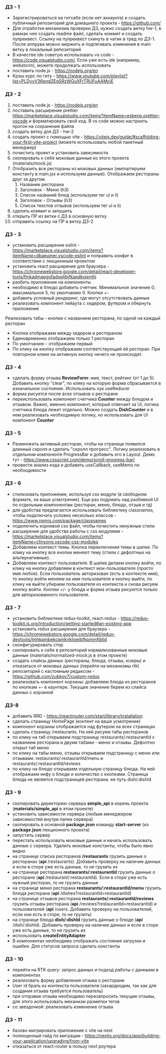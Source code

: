 ### ДЗ - 1

- Зарегистрироваться на гитхабе (если нет аккаунта) и создать публичный репозиторий для домашнего проекта - https://github.com/
- Для отработки механизма проверки ДЗ, нужно создать ветку hw-1, в рамках нее создать readme файл, сделать коммит и создать пулреквест. Ссылку на пулреквест скинуть в чатик в тред по ДЗ-1. После аппрува можно мержить и подтягивать изменения в main ветку в локальный репозиторий
- В качестве ide советую использовать vs code - https://code.visualstudio.com/. Если уже есть ide (например, webstorm), можете продолжать использовать
- поставить node.js - https://nodejs.org/en
- Крэш курс по гиту - https://www.youtube.com/playlist?list=PLDyvV36pndZEgSRzWGuXFrTRUFuAAMciE

### ДЗ - 2

1. поставить node.js - https://nodejs.org/en
2. поставить расширение prettier https://marketplace.visualstudio.com/items?itemName=esbenp.prettier-vscode и форматировать свой код. В vs code можно настроить прогон на сохранения файла
3. создать ветку для ДЗ - hw-2
4. создать проект с помощью vite - https://vitejs.dev/guide/#scaffolding-your-first-vite-project (можете использовать любой пакетный менеджер)
5. почистить проект и установить зависимости
6. скопировать к себе моковые данные из этого проекта (materials/mock.js)
7. Отобразить все рестораны из моковых данных (импортируем константу в main.jsx и используем данные). Отображаем рестораны друг за другом.
   1. Название ресторана
   2. Заголовок - Меню (h3)
   3. Список названий блюд (используем тег ul и li)
   4. Заголовок - Отзывы (h3)
   5. Список текстов отзывов (используем тег ul и li)
8. сделать коммит и запушить
9. открыть ПР из ветки с ДЗ в основную ветку
10. отправить ссылку на ПР в ветку ДЗ-2

### ДЗ - 3

- установить расширение eslint - https://marketplace.visualstudio.com/items?itemName=dbaeumer.vscode-eslint и поправить конфиг в соответствии с лекционным проектом
- установить react расширение для браузера - https://chromewebstore.google.com/detail/react-developer-tools/fmkadmapgofadopljbjfkapdkoienihi
- разбить приложение на компоненты
- необходимо в блюдо добавить счетчик. Минимальное значение 0, максимальное 5, по умолчанию 0. Кнопки +-
- добавить условный рендеринг, где могут отсутствовать данные
- реализовать компонент лейаута с хедером, футером и обернуть приложение

Реализовать табы - кнопки с названием ресторана, по одной на каждый ресторан

- Кнопки отображаем между хедером и рестораном
- Единовременно отображаем только 1 ресторан
- По умолчанию - отображаем первый
- По клику на кнопку отображаем соответствующий ей ресторан. При повторном клике на активную кнопку ничего не происходит.

### ДЗ - 4

- сделать форму отзыва **ReviewForm**: имя, текст, рейтинг (от 1 до 5). Добавить кнопку “clear”, по клику на которую форма сбрасывается в изначальное состояние. Использовать хук useReducer
- форма рисуется после всех отзывов о ресторане
- переиспользовать компонент счетчика **Counter** между блюдом и отзывом. Важно, именно компонент, который отвечает за UI, логика счетчика блюда лежит отдельно. Можно создать **DishCounter** и в нем реализовать необходимую логику, но использовать для UI компонент **Counter**

### ДЗ - 5

- Размножить активный ресторан, чтобы на странице появился длинный скролл и сделать "скролл прогресс". Логику реализовать в отдельном компоненте ProgressBar и добавить его в Layout. Демо тут - https://www.cssscript.com/demo/scroll-progress-bar/
- провести анализ кода и добавить useCallback, useMemo по необходимости

### ДЗ - 6

- стилизовать приложение, используя css модули (в свободном формате, на ваше усмотрение). Еще раз подумать над разбивкой UI по отдельным компонентам (ресторан, меню, блюдо, отзыв и тд)
- для удобства предлагается использовать библиотеку classnames, чтобы подключать условно несколько классов - https://www.npmjs.com/package/classnames
- подключить корневой css файл, чтобы почистить ненужные стили
- расширение для удобства работы с css модулями - https://marketplace.visualstudio.com/items?itemName=clinyong.vscode-css-modules
- Добавляем контекст темы. Кнопка переключения темы в шапке. По клику на кнопку все кнопки меняют тему (стили с дефолтных на альтернативные).
- Добавляем контекст пользователя. В шапке делаем кнопку войти, по клику на кнопку добавляем в контекст мок-пользователя (просто имя любое). Если пользователь авторизован (есть в контексте имя), то кнопку войти меняем на имя пользователя и кнопку выйти, по клику на выйти убираем пользователя из контекста и снова рисуем кнопку войти. Кнопки +/- у блюда и форма отзыва рисуются только для авторизованного пользователя.

### ДЗ - 7

- установить библиотеки redux-toolkit, react-redux - https://redux-toolkit.js.org/introduction/getting-started#an-existing-app
- установить redux расширения для браузера - https://chromewebstore.google.com/detail/redux-devtools/lmhkpmbekcpmknklioeibfkpmmfibljd
- сконфигурировать стор
- скопировать к себе в репозиторий нормализованные моковые данные (materials/normalized-mock.js в этом проекте)
- создать слайсы данных (рестораны, блюда, отзывы, юзеры) и отказаться от моковых данных (перейти на механизмы rtk)
- репозиторий с кастомным редаксом - https://github.com/zubkov7/custom-redux
- реализовать компонент корзины: добавляем блюда из ресторанов по кнопкам +- в каунтере. Текущее значение берем из слайса данных с корзиной

### ДЗ-8

- добавить RRD - https://reactrouter.com/start/library/installation
- сделать страницу HomePage (контент на ваше усмотрение)
- компонент корзины отображается над футером на всех страницах
- сделать страницу /restaurants. На ней рисуем табы ресторанов
- по клику на таб открываем подстраницу restaurants/:restaurantId с названием ресторана и двумя табами - меню и отзывы. Дефолтно открыт таб меню
- по клику на табы меню, отзывы открываем подстраницу с меню или отзывами. restaurants/:restaurantId/menu и restaurants/:restaurantId/reviews
- по клику на блюдо открываем отдельную страницу блюда. На ней отображаем инфу о блюде и количество с кнопками. Страница блюда не является подстраницей ресторана. ее путь dish/:dishId

### ДЗ - 9

- скопировать директорию сервера **simple_api** в корень проекта (**materials/simple_api** в этом проекте)
- установить зависимости сервера (любым менеджером зависимостей внутри папки сервера)
- скопировать в основной **package.json** команду **start-server** (из **package.json** лекционного проекта)
- запустить сервер
- перестать использовать моковые данные и начать использовать данные с сервера. Удалить моковые константы, чтобы было явно видно
- на странице списка ресторанов **/restaurants** грузить данные о ресторанах (**api** /restaurants). Добавить проверку на наличие данных и если в сторе уже есть данные, то не грузить их
- на странице ресторана **restaurants/:restaurantId** грузить данные о ресторане (**api** /restaurant/:restaurantId). Если в сторе уже есть нужный ресторан, то не грузить данные
- на странице меню ресторана **restaurants/:restaurantId/menu** грузить блюда ресторана (**api** /dishes?restaurantId=restaurantId)
- на странице отзывов ресторана **restaurants/:restaurantId/reviews** грузить отзывы ресторана (**api** /reviews?restaurantId=restaurantId) и пользователей (**api** /users. Добавить проверку на пользователей, если они есть в сторе, то не грузить)
- на странице блюда **dish/:dishId** грузить данные о блюде (**api** /dish/:dishId). Добавить проверку на наличие данных и если в сторе уже есть данные, то не грузить их
- использовать **createEntityAdapter**
- В компонентах необходимо отображать состояния загрузки и ошибки. Для статусов запроса сделать константы

### ДЗ - 10

- перейти на RTK query: запрос данных и подход работы с данными в компонентах
- реализовать форму добавления отзыва о ресторане
- User id брать из контекста пользователя (захардкодим, так как для создания отзыва требуется пользователь)
- при отправке отзыва необходимо перезапросить текущие отзывы, для этого использовать механизм разметки тегов
- со звездочкой: реализовать изменение отзыва

### ДЗ - 11

- базово мигрировать приложение с vite на next
- полноценный гайд по миграции - https://nextjs.org/docs/app/building-your-application/upgrading/from-vite
- отказаться от react-router в пользу next роутера
